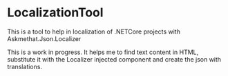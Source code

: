 # LocalizationTool
This is a tool to help in localization of .NETCore projects with Askmethat.Json.Localizer

This is a work in progress. It helps me to find text content in HTML, substitute it with the Localizer injected component and create the json with translations.
